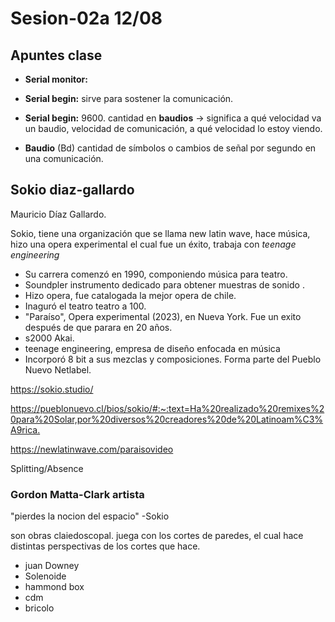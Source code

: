 # Sesion-02a 12/08

## Apuntes clase

* **Serial monitor:**

* **Serial begin:** sirve para sostener la comunicación.

* **Serial begin:** 9600. cantidad en **baudios** -> significa a qué velocidad va un baudio, velocidad de comunicación, a qué velocidad lo estoy viendo.

* **Baudio** (Bd) cantidad de símbolos o cambios de señal por segundo en una comunicación.

## Sokio diaz-gallardo

 Mauricio Díaz Gallardo.
 
 Sokio, tiene una organización que se llama new latin wave, hace música, hizo una opera experimental el cual fue un éxito, trabaja con *teenage engineering*
 
* Su carrera comenzó en 1990, componiendo música para teatro.
* Soundpler  instrumento dedicado para obtener muestras de sonido .
* Hizo opera, fue catalogada la mejor opera de chile.
* Inaguró el teatro teatro a 100.
* "Paraíso", Opera experimental (2023), en Nueva York. Fue un exito después de que parara en 20 años.
* s2000 Akai.
* teenage engineering, empresa de diseño enfocada en música
* Incorporó 8 bit a sus mezclas y composiciones. Forma parte del Pueblo Nuevo Netlabel.


<https://sokio.studio/>

<https://pueblonuevo.cl/bios/sokio/#:~:text=Ha%20realizado%20remixes%20para%20Solar,por%20diversos%20creadores%20de%20Latinoam%C3%A9rica.>

<https://newlatinwave.com/paraisovideo>

Splitting/Absence 

### Gordon Matta-Clark artista 

"pierdes la nocion del espacio" -Sokio

son obras claiedoscopal. juega con los cortes de paredes, el cual hace distintas perspectivas de los cortes que hace.

* juan Downey
* Solenoide 
* hammond box
* cdm
* bricolo
